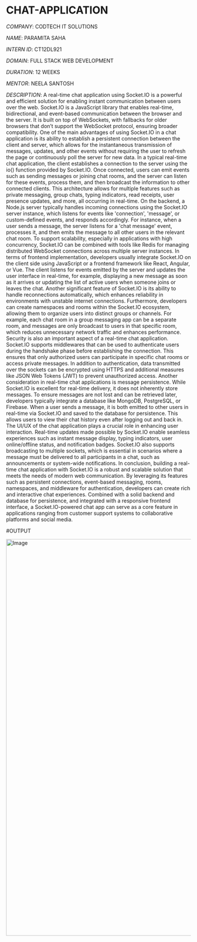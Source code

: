 # CHAT-APPLICATION

*COMPANY*: CODTECH IT SOLUTIONS

*NAME*: PARAMITA SAHA

*INTERN ID*: CT12DL921

*DOMAIN*: FULL STACK WEB DEVELOPMENT

*DURATION*: 12 WEEKS

*MENTOR*: NEELA SANTOSH

*DESCRIPTION*: A real-time chat application using Socket.IO is a powerful and efficient solution for enabling instant communication between users over the web. Socket.IO is a JavaScript library that enables real-time, bidirectional, and event-based communication between the browser and the server. It is built on top of WebSockets, with fallbacks for older browsers that don’t support the WebSocket protocol, ensuring broader compatibility. One of the main advantages of using Socket.IO in a chat application is its ability to establish a persistent connection between the client and server, which allows for the instantaneous transmission of messages, updates, and other events without requiring the user to refresh the page or continuously poll the server for new data. In a typical real-time chat application, the client establishes a connection to the server using the io() function provided by Socket.IO. Once connected, users can emit events such as sending messages or joining chat rooms, and the server can listen for these events, process them, and then broadcast the information to other connected clients. This architecture allows for multiple features such as private messaging, group chats, typing indicators, read receipts, user presence updates, and more, all occurring in real-time. On the backend, a Node.js server typically handles incoming connections using the Socket.IO server instance, which listens for events like 'connection', 'message', or custom-defined events, and responds accordingly. For instance, when a user sends a message, the server listens for a 'chat message' event, processes it, and then emits the message to all other users in the relevant chat room. To support scalability, especially in applications with high concurrency, Socket.IO can be combined with tools like Redis for managing distributed WebSocket connections across multiple server instances. In terms of frontend implementation, developers usually integrate Socket.IO on the client side using JavaScript or a frontend framework like React, Angular, or Vue. The client listens for events emitted by the server and updates the user interface in real-time, for example, displaying a new message as soon as it arrives or updating the list of active users when someone joins or leaves the chat. Another significant feature of Socket.IO is its ability to handle reconnections automatically, which enhances reliability in environments with unstable internet connections. Furthermore, developers can create namespaces and rooms within the Socket.IO ecosystem, allowing them to organize users into distinct groups or channels. For example, each chat room in a group messaging app can be a separate room, and messages are only broadcast to users in that specific room, which reduces unnecessary network traffic and enhances performance. Security is also an important aspect of a real-time chat application. Socket.IO supports middlewares that can be used to authenticate users during the handshake phase before establishing the connection. This ensures that only authorized users can participate in specific chat rooms or access private messages. In addition to authentication, data transmitted over the sockets can be encrypted using HTTPS and additional measures like JSON Web Tokens (JWT) to prevent unauthorized access. Another consideration in real-time chat applications is message persistence. While Socket.IO is excellent for real-time delivery, it does not inherently store messages. To ensure messages are not lost and can be retrieved later, developers typically integrate a database like MongoDB, PostgreSQL, or Firebase. When a user sends a message, it is both emitted to other users in real-time via Socket.IO and saved to the database for persistence. This allows users to view their chat history even after logging out and back in. The UI/UX of the chat application plays a crucial role in enhancing user interaction. Real-time updates made possible by Socket.IO enable seamless experiences such as instant message display, typing indicators, user online/offline status, and notification badges. Socket.IO also supports broadcasting to multiple sockets, which is essential in scenarios where a message must be delivered to all participants in a chat, such as announcements or system-wide notifications. In conclusion, building a real-time chat application with Socket.IO is a robust and scalable solution that meets the needs of modern web communication. By leveraging its features such as persistent connections, event-based messaging, rooms, namespaces, and middleware for authentication, developers can create rich and interactive chat experiences. Combined with a solid backend and database for persistence, and integrated with a responsive frontend interface, a Socket.IO-powered chat app can serve as a core feature in applications ranging from customer support systems to collaborative platforms and social media.

#OUTPUT

<img width="1920" height="1080" alt="Image" src="https://github.com/user-attachments/assets/12c09abc-8f10-4a4a-890a-38cf53363cba" />
